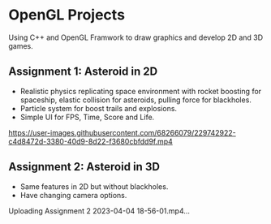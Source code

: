 # OpenGL Projects
Using C++ and OpenGL Framwork to draw graphics and develop 2D and 3D games.

## Assignment 1: Asteroid in 2D
* Realistic physics replicating space environment with rocket boosting for spaceship, elastic collision for asteroids, pulling force for blackholes.
* Particle system for boost trails and explosions.
* Simple UI for FPS, Time, Score and Life.

https://user-images.githubusercontent.com/68266079/229742922-c4d8472d-3380-40d9-8d22-f3680cbfdd9f.mp4



## Assignment 2: Asteroid in 3D
* Same features in 2D but without blackholes.
* Have changing camera options.

Uploading Assignment 2 2023-04-04 18-56-01.mp4…

